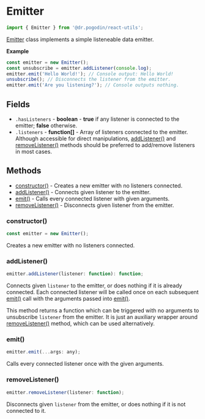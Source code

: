 # Emitter
```jsx
import { Emitter } from '@dr.pogodin/react-utils';
```
[Emitter] class implements a simple listeneable data emitter.

**Example**
```jsx
const emitter = new Emitter();
const unsubscribe = emitter.addListener(console.log);
emitter.emit('Hello World!'); // Console output: Hello World!
unsubscribe(); // Disconnects the listener from the emitter.
emitter.emit('Are you listening?'); // Console outputs nothing.
```

## Fields
- `.hasListeners` - **boolean** - **true** if any listener is connected
  to the emitter; **false** otherwise.
- `.listeners` - **function[]** - Array of listeners connected to the emitter.
  Although accessible for direct manipulations, [addListener()] and
  [removeListener()] methods should be preferred to add/remove listeners
  in most cases.

## Methods
- [constructor()] - Creates a new emitter with no listeners connected.
- [addListener()] - Connects given listener to the emitter.
- [emit()] - Calls every connected listener with given arguments.
- [removeListener()] - Disconnects given listener from the emitter.

### constructor()
```jsx
const emitter = new Emitter();
```
Creates a new emitter with no listeners connected.

### addListener()
```jsx
emitter.addListener(listener: function): function;
```
Connects given `listener` to the emitter, or does nothing if it is already
connected. Each connected listener will be called once on each subsequent
[emit()] call with the arguments passed into [emit()].

This method returns a function which can be triggered with no arguments to
unsubscribe `listener` from the emitter. It is just an auxiliary wrapper around
[removeListener()] method, which can be used alternatively.

### emit()
```jsx
emitter.emit(...args: any);
```
Calls every connected listener once with the given arguments.

### removeListener()
```jsx
emitter.removeListener(listener: function);
```
Disconnects given `listener` from the emitter, or does nothing if it is not
connected to it.

[Emitter]: /docs/api/classes/Emitter
[addListener()]: #addlistener
[constructor()]: #constructor
[emit()]: #emit
[removeListener()]: #removelistener
